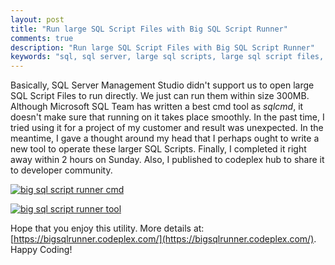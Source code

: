 ```yaml
---
layout: post
title: "Run large SQL Script Files with Big SQL Script Runner"
comments: true
description: "Run large SQL Script Files with Big SQL Script Runner"
keywords: "sql, sql server, large sql scripts, large sql script files, t-sql, tsql, ssms, sqlcmd, sql server management studio"
---
```


Basically, SQL Server Management Studio didn't support us to open large SQL Script Files to run directly. We just can run them within size 300MB. Although Microsoft SQL Team has written a best cmd tool as *sqlcmd*, it doesn't make sure that running on it takes place smoothly. In the past time, I tried using it for a project of my customer and result was unexpected. In the meantime, I gave a thought around my head that I perhaps ought to write a new tool to operate these larger SQL Scripts. Finally, I completed it right away within 2 hours on Sunday. Also, I published to codeplex hub to share it to developer community.

[![big sql script runner cmd](https://download-codeplex.sec.s-msft.com/Download?ProjectName=bigsqlrunner&DownloadId=713696 "Big SQL Script Runner CMD")](https://download-codeplex.sec.s-msft.com/Download?ProjectName=bigsqlrunner&DownloadId=713696)

[![big sql script runner tool](https://download-codeplex.sec.s-msft.com/Download?ProjectName=bigsqlrunner&DownloadId=713703 "Big SQL Script Runner Tool")](https://download-codeplex.sec.s-msft.com/Download?ProjectName=bigsqlrunner&DownloadId=713703)

Hope that you enjoy this utility. More details at: [https://bigsqlrunner.codeplex.com/](https://bigsqlrunner.codeplex.com/). Happy Coding!
